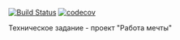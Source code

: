 [![Build Status](https://travis-ci.org/IvanBelyaev/job4j_dreamjob.svg?branch=main)](https://travis-ci.org/IvanBelyaev/job4j_dreamjob)
[![codecov](https://codecov.io/gh/IvanBelyaev/job4j_dreamjob/branch/main/graph/badge.svg)](https://codecov.io/gh/IvanBelyaev/job4j_dreamjob)

Техническое задание - проект "Работа мечты"
